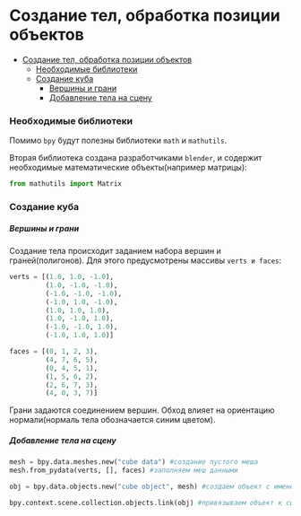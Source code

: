 # Создание тел, обработка позиции объектов
- [Создание тел, обработка позиции объектов](#создание-тел-обработка-позиции-объектов)
    - [Необходимые библиотеки](#необходимые-библиотеки)
    - [Создание куба](#создание-куба)
        - [Вершины и грани](#вершины-и-грани)
        - [Добавление тела на сцену](#добавление-тела-на-сцену)

### Необходимые библиотеки

Помимо `bpy` будут полезны библиотеки `math` и `mathutils`.

Вторая библиотека создана разработчиками `blender`, и содержит необходимые математические объекты(например матрицы):
```python
from mathutils import Matrix
```

### Создание куба

##### Вершины и грани

Создание тела происходит заданием набора вершин и граней(полигонов). Для этого предусмотрены массивы `verts и faces`:

```python
verts = [(1.0, 1.0, -1.0),
         (1.0, -1.0, -1.0),
         (-1.0, -1.0, -1.0),
         (-1.0, 1.0, -1.0),
         (1.0, 1.0, 1.0),
         (1.0, -1.0, 1.0),
         (-1.0, -1.0, 1.0),
         (-1.0, 1.0, 1.0)]

faces = [(0, 1, 2, 3),
         (4, 7, 6, 5),
         (0, 4, 5, 1),
         (1, 5, 6, 2),
         (2, 6, 7, 3),
         (4, 0, 3, 7)]
```

Грани задаются соединением вершин. Обход влияет на ориентацию нормали(нормаль тела обозначается синим цветом).

##### Добавление тела на сцену

```python
mesh = bpy.data.meshes.new("cube data") #создание пустого меша
mesh.from_pydata(verts, [], faces) #заполняем меш данными

obj = bpy.data.objects.new("cube object", mesh) #создаем объект с именем "cube object, и привязываем к нему данные меша

bpy.context.scene.collection.objects.link(obj) #привязываем объект к сцене
```

